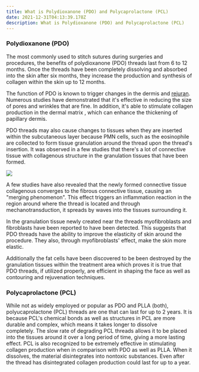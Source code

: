 ```yaml
---
title: What is Polydioxanone (PDO) and Polycaprolactone (PCL)
date: 2021-12-31T04:13:39.178Z
description: What is Polydioxanone (PDO) and Polycaprolactone (PCL)
---
```

<!--StartFragment-->

### **Polydioxanone (PDO)**

The most commonly used to stitch sutures during surgeries and procedures, the benefits of polydioxanone (PDO) threads last from 6 to 12 months. Once the threads have been completely dissolving and absorbed into the skin after six months, they increase the production and synthesis of collagen within the skin up to 12 months.

The function of PDO is known to trigger changes in the dermis and [rejuran](https://www.blogger.com/blog/post/edit/9140386917966371801/7959265683760239038#). Numerous studies have demonstrated that it's effective in reducing the size of pores and wrinkles that are fine. In addition, it's able to stimulate collagen production in the dermal matrix , which can enhance the thickening of papillary dermis.

PDO threads may also cause changes to tissues when they are inserted within the subcutaneous layer because PMN cells, such as the eosinophile are collected to form tissue granulation around the thread upon the thread's insertion. It was observed in a few studies that there's a lot of connective tissue with collagenous structure in the granulation tissues that have been formed.

[![](https://blogger.googleusercontent.com/img/a/AVvXsEgv4G46xsQ7nf59bwRhVmfe8FIsoULngFZcYgjtLyrm2T92hEzuzUYtuVsSglH67uGy0DzfTloVA5rxAtky33n4cM9w_SmVZXXPK_qQV3y6bJxRJZB3dzdUJ3x6nrHZxl56qbfm0i64rg-7zdsFdVW6vWKqAHt6jEkqGMlXH7lGWXnbukIA9CkZmdyg0Q=w640-h504)](https://www.blogger.com/blog/post/edit/9140386917966371801/7959265683760239038#)



A few studies have also revealed that the newly formed connective tissue collagenous converges to the fibrous connective tissue, causing an "merging phenomenon". This effect triggers an inflammation reaction in the region around where the thread is located and through mechanotransduction, it spreads by waves into the tissues surrounding it.

In the granulation tissue newly created near the threads myofibroblasts and fibroblasts have been reported to have been detected. This suggests that PDO threads have the ability to improve the elasticity of skin around the procedure. They also, through myofibroblasts' effect, make the skin more elastic.

Additionally the fat cells have been discovered to be been destroyed by the granulation tissues within the treatment area which proves it is true that PDO threads, if utilized properly, are efficient in shaping the face as well as contouring and rejuvenation techniques.



### **Polycaprolactone (PCL)**

While not as widely employed or popular as PDO and PLLA (both), polyucaprolactone (PCL) threads are one that can last for up to 2 years. It is because PCL's chemical bonds as well as structures in PCL are more durable and complex, which means it takes longer to dissolve completely. The slow rate of degrading PCL threads allows it to be placed into the tissues around it over a long period of time, giving a more lasting effect. PCL is also recognized to be extremely effective in stimulating collagen production when in comparison with PDO as well as PLLA. When it dissolves, the material disintegrates into nontoxic substances. Even after the thread has disintegrated collagen production could last for up to a year.

<!--EndFragment-->